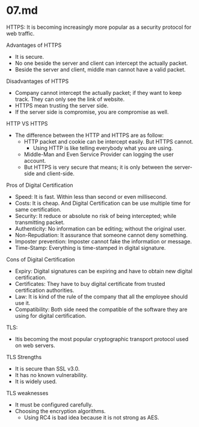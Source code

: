 # 07.md

HTTPS:
It is becoming increasingly more popular as a security protocol for web traffic.

Advantages of HTTPS
- It is secure.
- No one beside the server and client can intercept the actually packet.
- Beside the server and client, middle man cannot have a valid packet.	

Disadvantages of HTTPS
- Company cannot intercept the actually packet; if they want to keep track. They can only see the link of website.
- HTTPS mean trusting the server side.
- If the server side is compromise, you are compromise as well.

HTTP VS HTTPS
- The difference between the HTTP and HTTPS are as follow:
  - HTTP packet and cookie can be intercept easily. But HTTPS cannot.
	- Using HTTP is like telling everybody what you are using.
  - Middle-Man and Even Service Provider can logging the user account. 
  - But HTTPS is very secure that means; it is only between the server-side and client-side.
  
Pros of Digital Certification
- Speed: It is fast. Within less than second or even millisecond.
- Costs: It is cheap. And Digital Certification can be use multiple time for same certification.
- Security: It reduce or absolute no risk of being intercepted; while transmitting packet.
- Authenticity: No information can be editing; without the original user.
- Non-Repudiation: It assurance that someone cannot deny something.
- Imposter prevention: Imposter cannot fake the information or message.
- Time-Stamp: Everything is time-stamped in digital signature.

Cons of Digital Certification
- Expiry: Digital signatures can be expiring and have to obtain new digital certification.
- Certificates: They have to buy digital certificate from trusted certification authorities.
- Law: It is kind of the rule of the company that all the employee should use it.
- Compatibility: Both side need the compatible of the software they are using for digital certification.

TLS:
- Itis becoming the most popular cryptographic transport protocol used on web servers.

TLS Strengths
- It is secure than SSL v3.0.
- It has no known vulnerability.
- It is widely used.

TLS weaknesses
- It must be configured carefully.
- Choosing the encryption algorithms.
  - Using RC4 is bad idea because it is not strong as AES.

